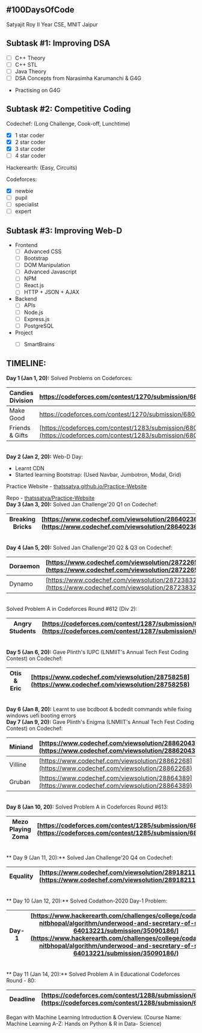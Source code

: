 

## **#100DaysOfCode**
Satyajit Roy
II Year CSE, MNIT Jaipur

## Subtask #1: Improving DSA

 - [ ] C++ Theory
 - [ ] C++ STL
 - [ ] Java Theory
 - [ ] DSA Concepts from Narasimha Karumanchi & G4G
 - Practising on G4G

## Subtask #2: Competitive Coding
Codechef:
(Long Challenge, Cook-off, Lunchtime)
 - [x] 1 star coder
 - [x] 2 star coder
 - [x] 3 star coder
 - [ ] 4 star coder

Hackerearth:
(Easy, Circuits)

Codeforces:
 - [x] newbie
 - [ ] pupil
 - [ ] specialist
 - [ ] expert

## Subtask #3: Improving Web-D

 - Frontend
	 - [ ] Advanced CSS
	 - [ ] Bootstrap
	 - [ ] DOM Manipulation
	 - [ ] Advanced Javascript
	 - [ ] NPM
	 - [ ] React.js
	 - [ ] HTTP + JSON + AJAX

 - Backend
	 - [ ] APIs
	 - [ ] Node.js
	 - [ ] Express.js
	 - [ ] PostgreSQL

 - Project
	- [ ] SmartBrains


## TIMELINE:

**Day 1 (Jan 1, 20):**
Solved Problems on Codeforces:

| Candies Division | https://codeforces.com/contest/1270/submission/68018562 |
|--|--|
| Make Good | https://codeforces.com/contest/1270/submission/68018437|
|Friends & Gifts|[https://codeforces.com/contest/1283/submission/68020015](https://codeforces.com/contest/1283/submission/68020015)|
\
**Day 2 (Jan 2, 20):**
Web-D Day:

 - Learnt CDN
 - Started learning Bootstrap:
	(Used Navbar, Jumbotron,  Modal, Grid)

Practice Website - [thatssatya.github.io/Practice-Website](https://thatssatya.github.io/Practice-Website)

Repo - [thatssatya/Practice-Website](https://github.com/thatssatya/Practice-Website)
\
**Day 3 (Jan 3, 20):**
Solved Jan Challenge'20 Q1 on Codechef:

|Breaking Bricks|[https://www.codechef.com/viewsolution/28640236](https://www.codechef.com/viewsolution/28640236)  |
|--|--|
\
**Day 4 (Jan 5, 20):**
Solved Jan Challenge'20 Q2 & Q3 on Codechef:

|Doraemon|[https://www.codechef.com/viewsolution/28722653](https://www.codechef.com/viewsolution/28722653)  |
|--|--|
|Dynamo  | [https://www.codechef.com/viewsolution/28723832](https://www.codechef.com/viewsolution/28723832) |
\
Solved Problem A in Codeforces Round #612 (Div 2):

|Angry Students|[https://codeforces.com/contest/1287/submission/68256430](https://codeforces.com/contest/1287/submission/68256430) |
|--|--|

\
**Day 5 (Jan 6, 20):**
Gave Plinth's IUPC (LNMIIT's Annual Tech Fest Coding Contest) on Codechef:

| Otis & Eric | [https://www.codechef.com/viewsolution/28758258](https://www.codechef.com/viewsolution/28758258) |
|--|--|
\
**Day 6 (Jan 8, 20):**
Learnt to use bcdboot & bcdedit commands while fixing windows uefi booting errors
\
**Day 7 (Jan 9, 20):**
Gave Plinth's Enigma (LNMIIT's Annual Tech Fest Coding Contest) on Codechef:

| Miniand |[https://www.codechef.com/viewsolution/28862043](https://www.codechef.com/viewsolution/28862043)  |
|--|--|
| Villine | [https://www.codechef.com/viewsolution/28862268](https://www.codechef.com/viewsolution/28862268) |
| Gruban | [https://www.codechef.com/viewsolution/28864389](https://www.codechef.com/viewsolution/28864389) |
\
**Day 8 (Jan 10, 20):**
Solved Problem A in Codeforces Round #613:

| Mezo Playing Zoma | [https://codeforces.com/contest/1285/submission/68502845](https://codeforces.com/contest/1285/submission/68502845) |
|--|--|
\
** Day 9 (Jan 11, 20):**
Solved Jan Challenge'20 Q4 on Codechef:

| Equality | [https://www.codechef.com/viewsolution/28918211](https://www.codechef.com/viewsolution/28918211) |
|--|--|
\
** Day 10 (Jan 12, 20):**
Solved Codathon-2020 Day-1 Problem:

| Day-1 | [https://www.hackerearth.com/challenges/college/codathon20-nitbhopal/algorithm/underwood-and-secretary-of-state-64013221/submission/35090186/](https://www.hackerearth.com/challenges/college/codathon20-nitbhopal/algorithm/underwood-and-secretary-of-state-64013221/submission/35090186/) |
|--|--|
\
** Day 11 (Jan 14, 20):**
Solved Problem A in Educational Codeforces Round - 80:  

| Deadline | [https://codeforces.com/contest/1288/submission/68801261](https://codeforces.com/contest/1288/submission/68801261) |
|--|--|

Began with Machine Learning Introduction & Overview.
(Course Name: Machine Learning A-Z: Hands on Python & R in Data- Science)